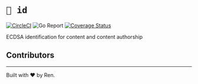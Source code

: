 # `🔑 id`

[![CircleCI](https://circleci.com/gh/renproject/id/tree/master.svg?style=shield)](https://circleci.com/gh/renproject/hyperdrive/tree/master)
![Go Report](https://goreportcard.com/badge/github.com/renproject/id)
[![Coverage Status](https://coveralls.io/repos/github/renproject/id/badge.svg)](https://coveralls.io/github/renproject/id)

ECDSA identification for content and content authorship

## Contributors
---------------

Built with ❤ by Ren.
